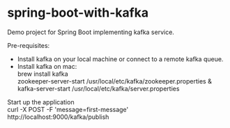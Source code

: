# spring-boot-with-kafka
Demo project for Spring Boot implementing kafka service.

Pre-requisites:
* Install kafka on your local machine or connect to a remote kafka queue.
* Install kafka on mac: <br />
brew install kafka <br />
zookeeper-server-start /usr/local/etc/kafka/zookeeper.properties & kafka-server-start /usr/local/etc/kafka/server.properties

Start up the application <br/>
curl -X POST -F 'message=first-message' http://localhost:9000/kafka/publish
